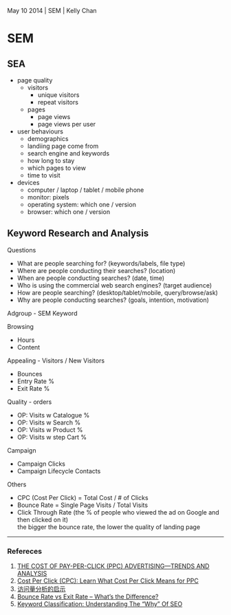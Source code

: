 May 10 2014 | SEM | Kelly Chan
# SEM

## SEA

- page quality
    - visitors
        - unique visitors
        - repeat visitors
    - pages
        - page views
        - page views per user
- user behaviours
    - demographics
    - landiing page come from
    - search engine and keywords
    - how long to stay
    - which pages to view
    - time to visit
- devices
    - computer / laptop / tablet / mobile phone
    - monitor: pixels
    - operating system: which one / version
    - browser: which one / version


## Keyword Research and Analysis

Questions  
- What are people searching for? (keywords/labels, file type)
- Where are people conducting their searches? (location)
- When are people conducting searches? (date, time)
- Who is using the commercial web search engines? (target audience)
- How are people searching? (desktop/tablet/mobile, query/browse/ask)
- Why are people conducting searches? (goals, intention, motivation)

Adgroup	- SEM Keyword  

Browsing  
- Hours
- Content

Appealing - Visitors / New Visitors  
- Bounces
- Entry Rate %
- Exit Rate %

Quality - orders 
- OP: Visits w Catalogue %
- OP: Visits w Search %
- OP: Visits w Product %
- OP: Visits w step Cart %

Campaign  
- Campaign Clicks  
- Campaign Lifecycle Contacts


Others
- CPC (Cost Per Click) = Total Cost / # of Clicks
- Bounce Rate = Single Page Visits / Total Visits
- Click Through Rate (the % of people who viewed the ad on Google and then clicked on it)  
the bigger the bounce rate, the lower the quality of landing page

---
### Refereces
1. [THE COST OF PAY-PER-CLICK (PPC) ADVERTISING—TRENDS AND ANALYSIS](http://www.hochmanconsultants.com/articles/je-hochman-benchmark.shtml)
2. [Cost Per Click (CPC): Learn What Cost Per Click Means for PPC](http://www.wordstream.com/cost-per-click)
3. [访问量分析的启示](http://blog.sina.com.cn/s/blog_a032adb901014tnn.html)
4. [Bounce Rate vs Exit Rate – What’s the Difference?](http://getdelve.com/2012/09/bounce-rate-vs-exit-rate-whats-the-difference/)
5. [Keyword Classification: Understanding The “Why” Of SEO](http://searchengineland.com/keyword-classification-understanding-the-why-of-seo-126689)
